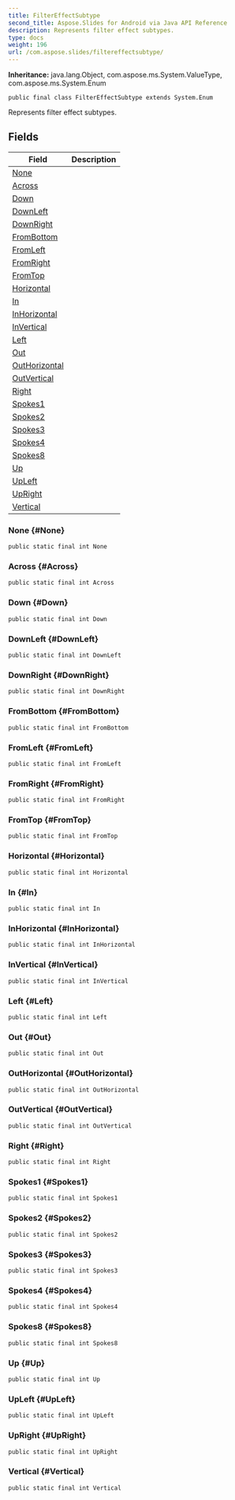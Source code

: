 ```yaml
---
title: FilterEffectSubtype
second_title: Aspose.Slides for Android via Java API Reference
description: Represents filter effect subtypes.
type: docs
weight: 196
url: /com.aspose.slides/filtereffectsubtype/
---
```

**Inheritance:**
java.lang.Object, com.aspose.ms.System.ValueType, com.aspose.ms.System.Enum
```
public final class FilterEffectSubtype extends System.Enum
```

Represents filter effect subtypes.
## Fields

| Field | Description |
| --- | --- |
| [None](#None) |  |
| [Across](#Across) |  |
| [Down](#Down) |  |
| [DownLeft](#DownLeft) |  |
| [DownRight](#DownRight) |  |
| [FromBottom](#FromBottom) |  |
| [FromLeft](#FromLeft) |  |
| [FromRight](#FromRight) |  |
| [FromTop](#FromTop) |  |
| [Horizontal](#Horizontal) |  |
| [In](#In) |  |
| [InHorizontal](#InHorizontal) |  |
| [InVertical](#InVertical) |  |
| [Left](#Left) |  |
| [Out](#Out) |  |
| [OutHorizontal](#OutHorizontal) |  |
| [OutVertical](#OutVertical) |  |
| [Right](#Right) |  |
| [Spokes1](#Spokes1) |  |
| [Spokes2](#Spokes2) |  |
| [Spokes3](#Spokes3) |  |
| [Spokes4](#Spokes4) |  |
| [Spokes8](#Spokes8) |  |
| [Up](#Up) |  |
| [UpLeft](#UpLeft) |  |
| [UpRight](#UpRight) |  |
| [Vertical](#Vertical) |  |
### None {#None}
```
public static final int None
```




### Across {#Across}
```
public static final int Across
```




### Down {#Down}
```
public static final int Down
```




### DownLeft {#DownLeft}
```
public static final int DownLeft
```




### DownRight {#DownRight}
```
public static final int DownRight
```




### FromBottom {#FromBottom}
```
public static final int FromBottom
```




### FromLeft {#FromLeft}
```
public static final int FromLeft
```




### FromRight {#FromRight}
```
public static final int FromRight
```




### FromTop {#FromTop}
```
public static final int FromTop
```




### Horizontal {#Horizontal}
```
public static final int Horizontal
```




### In {#In}
```
public static final int In
```




### InHorizontal {#InHorizontal}
```
public static final int InHorizontal
```




### InVertical {#InVertical}
```
public static final int InVertical
```




### Left {#Left}
```
public static final int Left
```




### Out {#Out}
```
public static final int Out
```




### OutHorizontal {#OutHorizontal}
```
public static final int OutHorizontal
```




### OutVertical {#OutVertical}
```
public static final int OutVertical
```




### Right {#Right}
```
public static final int Right
```




### Spokes1 {#Spokes1}
```
public static final int Spokes1
```




### Spokes2 {#Spokes2}
```
public static final int Spokes2
```




### Spokes3 {#Spokes3}
```
public static final int Spokes3
```




### Spokes4 {#Spokes4}
```
public static final int Spokes4
```




### Spokes8 {#Spokes8}
```
public static final int Spokes8
```




### Up {#Up}
```
public static final int Up
```




### UpLeft {#UpLeft}
```
public static final int UpLeft
```




### UpRight {#UpRight}
```
public static final int UpRight
```




### Vertical {#Vertical}
```
public static final int Vertical
```




